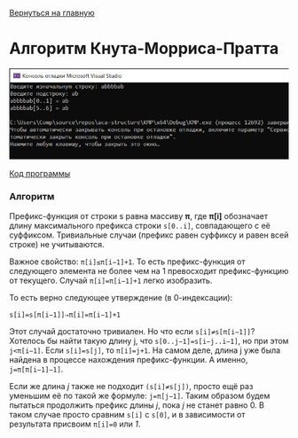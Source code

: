 [Вернуться на главную](../README.md)

# Алгоритм Кнута-Морриса-Пратта

![Пример вывода](images/result.png)

[Код программы](main.cpp)

### Алгоритм

Префикс-функция от строки s равна массиву __π__, где __π[i]__ обозначает длину максимального префикса строки ```s[0..i]```, совпадающего с её суффиксом. Тривиальные случаи (префикс равен суффиксу и равен всей строке) не учитываются.

Важное свойство: ```π[i]≤π[i−1]+1```. То есть префикс-функция от следующего элемента не более чем на 1 превосходит префикс-функцию от текущего. Случай ```π[i]=π[i−1]+1``` легко изобразить.

То есть верно следующее утверждение (в 0-индексации):
```
s[i]=s[π[i−1]]⇒π[i]=π[i−1]+1
```

Этот случай достаточно тривиален. Но что если ```s[i]≠s[π[i−1]]```? Хотелось бы найти такую длину j, что ```s[0..j−1]=s[i−j..i−1]```, но при этом ```j<π[i−1]```. Если ```s[i]=s[j]```, то ```π[i]=j+1```. На самом деле, длина j уже была найдена в процессе нахождения префикс-функции. А именно, ```j=π[π[i−1]−1]```.

Если же длина _j_ также не подходит ```(s[i]≠s[j])```, просто ещё раз уменьшим её по такой же формуле: ```j=π[j−1]```. Таким образом будем пытаться продолжить префикс длины _j_, пока _j_ не станет равно 0. В таком случае просто сравним ```s[i]``` с ```s[0]```, и в зависимости от результата присвоим ```π[i]=0``` или _1_.
